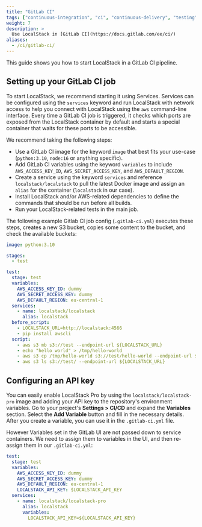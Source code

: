 ```yaml
---
title: "GitLab CI"
tags: ["continuous-integration", "ci", "continuous-delivery", "testing"] 
weight: 7
description: >
  Use LocalStack in [GitLab CI](https://docs.gitlab.com/ee/ci/)
aliases:
  - /ci/gitlab-ci/
---
```


This guide shows you how to start LocalStack in a GitLab CI pipeline.

## Setting up your GitLab CI job

To start LocalStack, we recommend starting it using Services. Services can be configured using the `services` keyword and run LocalStack with network access to help you connect with LocalStack using the `aws` command-line interface. Every time a GitLab CI job is triggered, it checks which ports are exposed from the LocalStack container by default and starts a special container that waits for these ports to be accessible.

We recommend taking the following steps:

- Use a GitLab CI image for the keyword `image` that best fits your use-case (`python:3.10`, `node:16` or anything specific).
- Add GitLab CI variables using the keyword `variables` to include `AWS_ACCESS_KEY_ID`, `AWS_SECRET_ACCESS_KEY`, and `AWS_DEFAULT_REGION`.
- Create a service using the keyword `services` and reference `localstack/localstack` to pull the latest Docker image and assign an `alias` for the container (`localstack` in our case).
- Install LocalStack and/or AWS-related dependencies to define the commands that should be run before all builds.
- Run your LocalStack-related tests in the main job. 

The following example Gitlab CI job config (`.gitlab-ci.yml`) executes these steps, creates a new S3 bucket, copies some content to the bucket, and check the available buckets:

```yml
image: python:3.10

stages:
  - test

test:
  stage: test
  variables:
    AWS_ACCESS_KEY_ID: dummy
    AWS_SECRET_ACCESS_KEY: dummy
    AWS_DEFAULT_REGION: eu-central-1
  services:
    - name: localstack/localstack
      alias: localstack
  before_script:
    - LOCALSTACK_URL=http://localstack:4566
    - pip install awscli
  script:
    - aws s3 mb s3://test --endpoint-url ${LOCALSTACK_URL}
    - echo "hello world" > /tmp/hello-world
    - aws s3 cp /tmp/hello-world s3://test/hello-world --endpoint-url ${LOCALSTACK_URL}
    - aws s3 ls s3://test/ --endpoint-url ${LOCALSTACK_URL}
```

## Configuring an API key

You can easily enable LocalStack Pro by using the `localstack/localstack-pro` image and adding your API key to the repository's environment variables. Go to your project's **Settings > CI/CD**  and expand the  **Variables**  section. Select the **Add Variable** button and fill in the necessary details. After you create a variable, you can use it in the `.gitlab-ci.yml` file.

However Variables set in the GitLab UI are not passed down to service containers. We need to assign them to variables in the UI, and then re-assign them in our `.gitlab-ci.yml`:

```yaml
test:
  stage: test
  variables:
    AWS_ACCESS_KEY_ID: dummy
    AWS_SECRET_ACCESS_KEY: dummy
    AWS_DEFAULT_REGION: eu-central-1
    LOCALSTACK_API_KEY: $LOCALSTACK_API_KEY
  services:
    - name: localstack/localstack-pro
      alias: localstack
      variables:
        LOCALSTACK_API_KEY=${LOCALSTACK_API_KEY}
```
